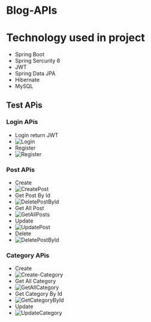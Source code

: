 # Blog-APIs
# Technology used in project
- Spring Boot
- Spring Sercurity 6
- JWT
- Spring Data JPA
- Hibernate
- MySQL
## Test APis
### Login APis
- Login return JWT
- ![Login](https://github.com/caovanban2k/Blog-APIs/assets/121450326/9232d206-284f-4d5b-9e59-a85d191d614d)
- Register
- ![Register](https://github.com/caovanban2k/Blog-APIs/assets/121450326/87d2ef0f-e0ac-4ebf-b06a-6a0f173ca25d)
  
### Post APis
- Create
- ![CreatePost](https://github.com/caovanban2k/Blog-APIs/assets/121450326/65e9f716-88e0-49c9-a567-a52ca288526e)
- Get Post By Id
- ![DeletePostById](https://github.com/caovanban2k/Blog-APIs/assets/121450326/378dcc3c-c7fe-4433-a08f-e0517fe9f391)
- Get All Post
- ![GetAllPosts](https://github.com/caovanban2k/Blog-APIs/assets/121450326/fa9172d2-252c-44b8-b7e1-a38a13486915)
- Update
- ![UpdatePost](https://github.com/caovanban2k/Blog-APIs/assets/121450326/99afab87-ca0e-4ead-b216-db571f480f3f)
- Delete
- ![DeletePostById](https://github.com/caovanban2k/Blog-APIs/assets/121450326/581602fc-7529-4ade-b19f-d67e9b027050)
  
### Category APis
- Create
- ![Create-Category](https://github.com/caovanban2k/Blog-APIs/assets/121450326/db1dd4fa-8083-4107-8ca4-21a91fedba1e)
- Get All Category
- ![GetAllCategory](https://github.com/caovanban2k/Blog-APIs/assets/121450326/7a6e04da-0a8e-4b8f-8342-2dbe6c902875)
- Get Category By Id
- ![GetCategoryById](https://github.com/caovanban2k/Blog-APIs/assets/121450326/24d32277-8b79-4c7d-b50d-d87aea0692ca)
- Update
- ![UpdateCategory](https://github.com/caovanban2k/Blog-APIs/assets/121450326/095b9738-d4f1-44f1-92dd-c7393e7d2f2c)


